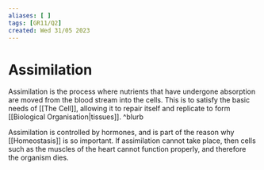 ```yaml
---
aliases: [ ]
tags: [GR11/Q2]
created: Wed 31/05 2023
---
```

# Assimilation
Assimilation is the process where nutrients that have undergone absorption are moved from the blood stream into the cells. This is to satisfy the basic needs of [[The Cell]], allowing it to repair itself and replicate to form [[Biological Organisation|tissues]]. ^blurb

Assimilation is controlled by hormones, and is part of the reason why [[Homeostasis]] is so important. If assimilation cannot take place, then cells such as the muscles of the heart cannot function properly, and therefore the organism dies. 